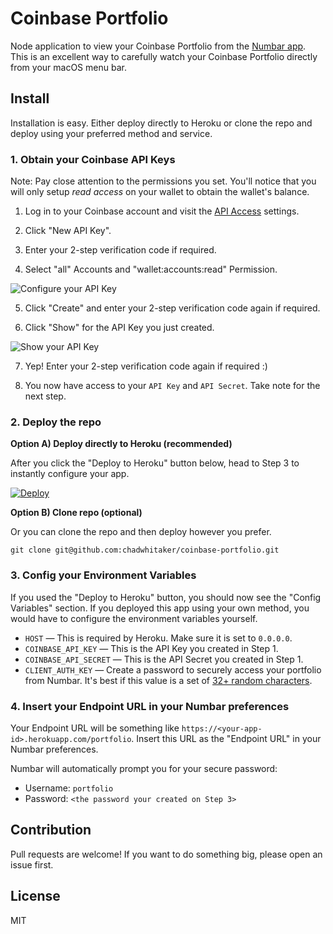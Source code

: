 # Coinbase Portfolio
Node application to view your Coinbase Portfolio from the [Numbar app](https://numbarapp.com). This is an excellent way to carefully watch your Coinbase Portfolio directly from your macOS menu bar.

## Install
Installation is easy. Either deploy directly to Heroku or clone the repo and deploy using your preferred method and service.

### 1. Obtain your Coinbase API Keys

Note: Pay close attention to the permissions you set. You'll notice that you will only setup *read access* on your wallet to obtain the wallet's balance.

1. Log in to your Coinbase account and visit the [API Access](https://www.coinbase.com/settings/api) settings.

2. Click "New API Key".

3. Enter your 2-step verification code if required.

4. Select "all" Accounts and "wallet:accounts:read" Permission.

  ![Configure your API Key](http://i.imgur.com/a6xrRJl.png)

5. Click "Create" and enter your 2-step verification code again if required.

6. Click "Show" for the API Key you just created.

  ![Show your API Key](http://i.imgur.com/RRmwB9R.png)

7. Yep! Enter your 2-step verification code again if required :)

8. You now have access to your `API Key` and `API Secret`. Take note for the next step.


### 2. Deploy the repo

**Option A) Deploy directly to Heroku (recommended)**

After you click the "Deploy to Heroku" button below, head to Step 3 to instantly configure your app.

[![Deploy](https://www.herokucdn.com/deploy/button.svg)](https://heroku.com/deploy?template=https://github.com/chadwhitaker/coinbase-portfolio)  

**Option B) Clone repo (optional)**

Or you can clone the repo and then deploy however you prefer.
```
git clone git@github.com:chadwhitaker/coinbase-portfolio.git
```

### 3. Config your Environment Variables

If you used the "Deploy to Heroku" button, you should now see the "Config Variables" section. If you deployed this app using your own method, you would have to configure the environment variables yourself.

  - `HOST` — This is required by Heroku. Make sure it is set to `0.0.0.0`.
  - `COINBASE_API_KEY` — This is the API Key you created in Step 1.
  - `COINBASE_API_SECRET` — This is the API Secret you created in Step 1.
  - `CLIENT_AUTH_KEY` — Create a password to securely access your portfolio from Numbar. It's best if this value is a set of [32+ random characters](http://www.sethcardoza.com/tools/random-password-generator/).  

### 4. Insert your Endpoint URL in your Numbar preferences

Your Endpoint URL will be something like `https://<your-app-id>.herokuapp.com/portfolio`. Insert this URL as the "Endpoint URL" in your Numbar preferences.

Numbar will automatically prompt you for your secure password:
  - Username: `portfolio`
  - Password: `<the password your created on Step 3>`


## Contribution

Pull requests are welcome! If you want to do something big, please open an issue first.

## License
MIT
